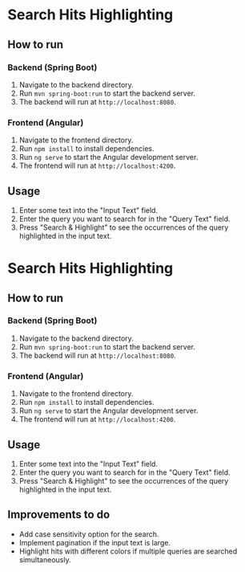 # Search Hits Highlighting

## How to run

### Backend (Spring Boot)
1. Navigate to the backend directory.
2. Run `mvn spring-boot:run` to start the backend server.
3. The backend will run at `http://localhost:8080`.

### Frontend (Angular)
1. Navigate to the frontend directory.
2. Run `npm install` to install dependencies.
3. Run `ng serve` to start the Angular development server.
4. The frontend will run at `http://localhost:4200`.

## Usage
1. Enter some text into the "Input Text" field.
2. Enter the query you want to search for in the "Query Text" field.
3. Press "Search & Highlight" to see the occurrences of the query highlighted in the input text.

# Search Hits Highlighting

## How to run

### Backend (Spring Boot)
1. Navigate to the backend directory.
2. Run `mvn spring-boot:run` to start the backend server.
3. The backend will run at `http://localhost:8080`.

### Frontend (Angular)
1. Navigate to the frontend directory.
2. Run `npm install` to install dependencies.
3. Run `ng serve` to start the Angular development server.
4. The frontend will run at `http://localhost:4200`.

## Usage
1. Enter some text into the "Input Text" field.
2. Enter the query you want to search for in the "Query Text" field.
3. Press "Search & Highlight" to see the occurrences of the query highlighted in the input text.

## Improvements to do
- Add case sensitivity option for the search.
- Implement pagination if the input text is large.
- Highlight hits with different colors if multiple queries are searched simultaneously.
